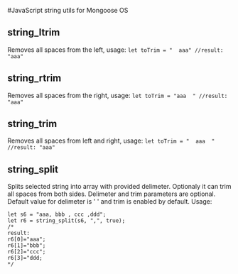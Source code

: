 #JavaScript string utils for Mongoose OS

## string_ltrim
Removes all spaces from the left, usage:
```let toTrim = "  aaa" //result: "aaa"```

## string_rtrim
Removes all spaces from the right, usage:
```let toTrim = "aaa  " //result: "aaa"```

## string_trim
Removes all spaces from left and right, usage:
```let toTrim = "  aaa  " //result: "aaa"```

## string_split
Splits selected string into array with provided delimeter. Optionaly it can trim all spaces from both sides. Delimeter and trim parameters are optional. Default value for delimeter is ' ' and trim is enabled by default. Usage:

    let s6 = "aaa, bbb , ccc ,ddd";
    let r6 = string_split(s6, ",", true);
    /*
    result:
    r6[0]="aaa";
    r6[1]="bbb";
    r6[2]="ccc";
    r6[3]="ddd;
    */

